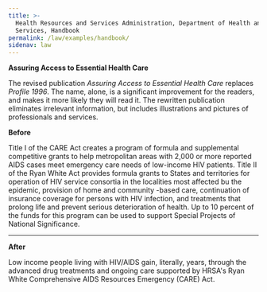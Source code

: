 ```yaml
---
title: >-
  Health Resources and Services Administration, Department of Health and Human
  Services, Handbook
permalink: /law/examples/handbook/
sidenav: law
---
```


**Assuring Access to Essential Health Care**

The revised publication _Assuring Access to Essential Health Care_ replaces _Profile 1996_. The name, alone, is a significant improvement for the readers, and makes it more likely they will read it. The rewritten publication eliminates irrelevant information, but includes illustrations and pictures of professionals and services.

**Before**

Title I of the CARE Act creates a program of formula and supplemental competitive grants to help metropolitan areas with 2,000 or more reported AIDS cases meet emergency care needs of low-income HIV patients. Title II of the Ryan White Act provides formula grants to States and territories for operation of HIV service consortia in the localities most affected bu the epidemic, provision of home and community -based care, continuation of insurance coverage for persons with HIV infection, and treatments that prolong life and prevent serious deterioration of health. Up to 10 percent of the funds for this program can be used to support Special Projects of National Significance.

--------------------------------------------------------------------------------

**After**

Low income people living with HIV/AIDS gain, literally, years, through the advanced drug treatments and ongoing care supported by HRSA's Ryan White Comprehensive AIDS Resources Emergency (CARE) Act.
